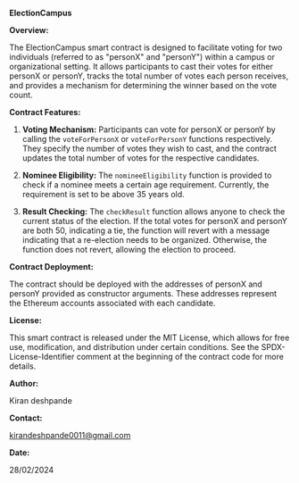 **ElectionCampus**

**Overview:**

The ElectionCampus smart contract is designed to facilitate voting for two individuals (referred to as "personX" and "personY") within a campus or organizational setting. It allows participants to cast their votes for either personX or personY, tracks the total number of votes each person receives, and provides a mechanism for determining the winner based on the vote count.

**Contract Features:**

1. **Voting Mechanism:** Participants can vote for personX or personY by calling the `voteForPersonX` or `voteForPersonY` functions respectively. They specify the number of votes they wish to cast, and the contract updates the total number of votes for the respective candidates.

2. **Nominee Eligibility:** The `nomineeEligibility` function is provided to check if a nominee meets a certain age requirement. Currently, the requirement is set to be above 35 years old.

3. **Result Checking:** The `checkResult` function allows anyone to check the current status of the election. If the total votes for personX and personY are both 50, indicating a tie, the function will revert with a message indicating that a re-election needs to be organized. Otherwise, the function does not revert, allowing the election to proceed.

**Contract Deployment:**

The contract should be deployed with the addresses of personX and personY provided as constructor arguments. These addresses represent the Ethereum accounts associated with each candidate.

**License:**

This smart contract is released under the MIT License, which allows for free use, modification, and distribution under certain conditions. See the SPDX-License-Identifier comment at the beginning of the contract code for more details.

**Author:**

Kiran deshpande

**Contact:**

kirandeshpande0011@gmail.com

**Date:**

28/02/2024
